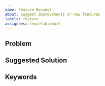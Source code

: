 ```yaml
---
name: Feature Request
about: Suggest improvements or new features
labels: feature
assignees: remarkablemark
---
```


## Problem

<!-- What is missing or inconvenient without this improvement or feature? -->

## Suggested Solution

<!-- How do you suggest fixing the problem? Do any other tools already do it? -->

## Keywords

<!-- Include keywords that might help others with the same problem find this issue. -->
